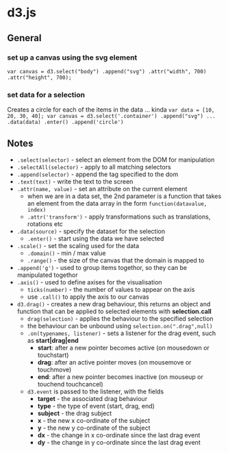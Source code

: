 # d3.js
## General 

### set up a canvas using the svg element
`var canvas = d3.select("body")
                .append("svg")
                .attr("width", 700)
                .attr("height", 700);`
### set data for a selection
Creates a circle for each of the items in the data ... kinda
`var data = [10, 20, 30, 40];
 var canvas = d3.select('.container')
                .append("svg")
                ...
                .data(data)
                  .enter()
                  .append('circle')`
               
## Notes
* `.select(selector)` - select an element from the DOM for manipulation
* `.selectAll(selector)` - apply to all matching selectors
* `.append(selector)` - append the tag specified to the dom 
* `.text(text)` - write the text to the screen
* `.attr(name, value)` - set an attribute on the current element
  - when we are in a data set, the 2nd parameter is a function that takes an element from the data array in the form `function(datavalue, index)`
  - `.attr('transform')` - apply transformations such as translations, rotations etc
* `.data(source)` - specify the dataset for the selection
  - `.enter()` - start using the data we have selected
* `.scale()` - set the scaling used for the data
  - `.domain()` - min / max value
  - `.range()` - the size of the canvas that the domain is mapped to
* `.append('g')` - used to group items togethor, so they can be manipulated togethor
* `.axis()` - used to define axises for the visualisation
  - `ticks(number)` - the number of values to appear on the axis
  - use `.call()` to apply the axis to our canvas
* `d3.drag()` - creates a new drag behaviour, this returns an object and function that can be applied to selected elements with **selection.call**
  - `drag(selection)` - applies the behaviour to the specified selection
  - the behaviour can be unbound using `selection.on(".drag",null)`
  - `.on(typenames, listener)` - sets a listener for the drag event, such  as **start|drag|end**
    * **start**: after a new pointer becomes active (on mousedown or touchstart)
    * **drag**: after an active pointer moves (on mousemove or touchmove)
    * **end**: after a new pointer becomes inactive (on mouseup or touchend touchcancel)
  - `d3.event` is passed to the listener, with the fields
    * **target** - the associated drag behaviour
    * **type** - the type of event (start, drag, end)
    * **subject** - the drag subject
    * **x** - the new x co-ordinate of the subject
    * **y** - the new y co-ordinate of the subject
    * **dx** - the change in x co-ordinate since the last drag event
    * **dy** - the change in y co-ordinate since the last drag event
